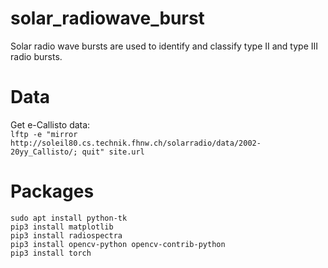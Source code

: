 # solar_radiowave_burst
Solar radio wave bursts are used to identify and classify type II and type III radio bursts.

# Data
Get e-Callisto data: <br>
```lftp -e "mirror http://soleil80.cs.technik.fhnw.ch/solarradio/data/2002-20yy_Callisto/; quit" site.url``` <br>

# Packages
```sudo apt install python-tk```<br>
```pip3 install matplotlib``` <br>
```pip3 install radiospectra```<br>
```pip3 install opencv-python opencv-contrib-python```<br>
```pip3 install torch``` <br>
